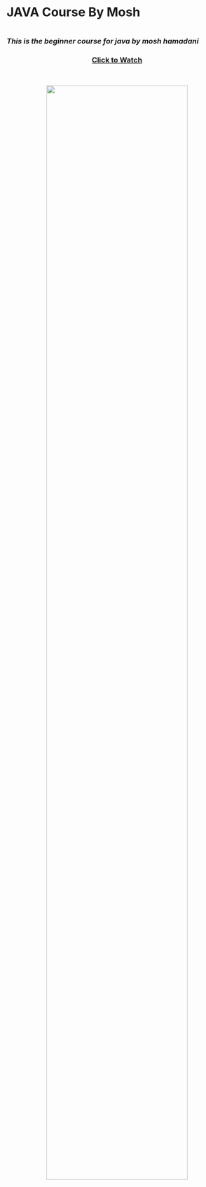 <h1>JAVA Course By Mosh<h1>
<h3><i>This is the beginner course for java by mosh hamadani</i></h3>
<a href="https://www.youtube.com/watch?v=eIrMbAQSU34&t=12s"><h3 align="center">Click to Watch</h3>
</br>
<p align = "center"><img src = "https://user-images.githubusercontent.com/93942615/179511109-c2168ece-001b-4c21-b312-4510853e3034.jpeg" width= "80%" height= "auto" ></p>

